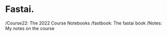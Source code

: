 # Fastai.

/Course22: The 2022 Course Notebooks
/fastbook: The fastai book
/Notes: My notes on the course